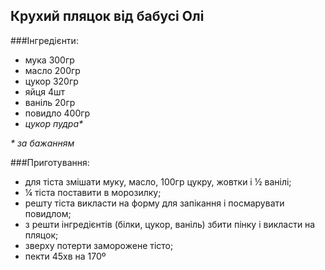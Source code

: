 Крухий пляцок від бабусі Олі
---------------

###Інгредієнти:

- мука 300гр
- масло 200гр
- цукор 320гр
- яйця 4шт
- ваніль 20гр
- повидло 400гр
- _цукор пудра*_

_* за бажанням_

###Приготування:

- для тіста змішати муку, масло, 100гр цукру, жовтки і ½ ванілі;
- ¼ тіста поставити в морозилку;
- решту тіста викласти на форму для запікання і посмарувати повидлом;
- з решти інгредієнтів (білки, цукор, ваніль) збити пінку і викласти на пляцок;
- зверху потерти заморожене тісто;
- пекти 45хв на 170º